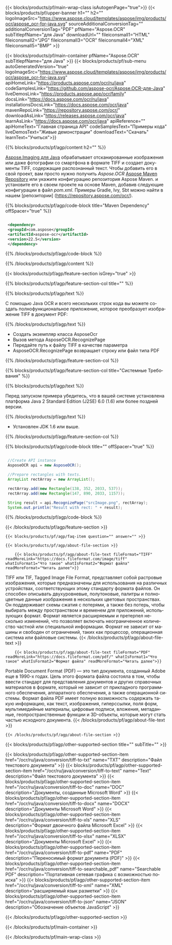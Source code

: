 ﻿---
title:  
weight: 3920
url: /ru/java/conversion/tiff-to-pdf/ 
lang: ru
langdirlevel: 2
locales: ja,it,ru,de,es,fr,nl,id,lt,pl,pt,vi,tr,ko
description: Пример кода для преобразования TIFF в PDF Java. Используйте пример кода API для пакетного преобразования файлов TIFF в PDF в любом веб-приложении или приложении на базе Java для настольных компьютеров.
---

{{< blocks/products/pf/main-wrap-class isAutogenPage="true">}}
{{< blocks/products/pf/upper-banner h1="" h2="" logoImageSrc="https://www.aspose.cloud/templates/aspose/img/products/ocr/aspose_ocr-for-java.svg" sourceAdditionalConversionTag="" additionalConversionTag="PDF" pfName="Aspose.OCR" subTitlepfName="для Java" downloadUrl="" fileiconsmall1="HTML" fileiconsmall2="JPG" fileiconsmall3="OCR" fileiconsmall4="XML" fileiconsmall5="BMP" >}}


{{< blocks/products/pf/main-container pfName="Aspose.OCR" subTitlepfName="для Java" >}}
{{< blocks/products/pf/sub-menu autoGeneratedVersion="true" logoImageSrc="https://www.aspose.cloud/templates/aspose/img/products/ocr/aspose_ocr-for-java.svg" apiHomeLink="https://products.aspose.com/ocr/ru/java" codeSamplesLink="https://github.com/aspose-ocr/Aspose.OCR-для-Java" liveDemosLink="https://products.aspose.app/ocr/family" docsLink="https://docs.aspose.com/ocr/ru/java" installationsDocsLink="https://docs.aspose.com/ocr/java" mavenRepoLink="https://repository.aspose.com/ocr/" downloadAsLink="https://releases.aspose.com/ocr/java" learnAsLink="https://docs.aspose.com/ocr/java" apiReference="" apiHomeText="Главная страница API" codeSamplesText="Примеры кода" liveDemosText="Живые демонстрации" downloadText="Скачать" learnText="Учиться">}}

{{% blocks/products/pf/agp/content h2="" %}}



[Aspose.Imaging для Java](https://products.aspose.com/imaging/java)
 обрабатывает отсканированные изображения или даже фотографии со смартфона в формате TIFF и создает документы TIFF, содержащие распознанный текст. Чтобы добавить его в свой проект, вам просто нужно получить *Aspose.OCR*
[Aspose Maven Repository](https://repository.aspose.com/webapp/#/artifacts/browse/tree/General/repo/com/aspose/aspose-imaging) или укажите конфигурацию репозитория Aspose Maven.
и установите его в своем проекте на основе Maven, добавив следующие конфигурации в файл _pom.xml_. Примеры Gradle, Ivy, Sbt можно найти в нашем [репозитории] (https://repository.aspose.com/ocr/).

{{% blocks/products/pf/agp/code-block title="Maven Dependency" offSpacer="true" %}}

```xml

 <dependency>
 <groupId>com.aspose</groupId>
 <artifactId>aspose-ocr</artifactId>
 <version>22.5</version>
 </dependency>

```

{{% /blocks/products/pf/agp/code-block %}}

{{% /blocks/products/pf/agp/content %}}

{{< blocks/products/pf/agp/feature-section isGrey="true" >}}

{{% blocks/products/pf/agp/feature-section-col title="" %}}

{{% blocks/products/pf/agp/text %}}

С помощью Java OCR и всего нескольких строк кода вы можете создать полнофункциональное приложение, которое преобразует изображение TIFF в документ PDF:

{{% /blocks/products/pf/agp/text %}}

+ Создать экземпляр класса AsposeOcr
+ Вызов метода AsposeOCR.RecognizePage
+ Передайте путь к файлу TIFF в качестве параметра
+ AsposeOCR.RecognizePage возвращает строку или файл типа PDF

{{% /blocks/products/pf/agp/feature-section-col %}}

{{% blocks/products/pf/agp/feature-section-col title="Системные Требования" %}}

{{% blocks/products/pf/agp/text %}}

Перед запуском примера убедитесь, что в вашей системе установлена ​​платформа Java 2 Standard Edition (J2SE) 6.0 (1.6) или более поздней версии.

{{% /blocks/products/pf/agp/text %}}

- Установлен JDK 1.6 или выше.

{{% /blocks/products/pf/agp/feature-section-col %}}

{{% blocks/products/pf/agp/code-block title="" offSpacer="true" %}}

```java

 //Create API instance
 AsposeOCR api = new AsposeOCR();

 //Prepare rectangles with texts.
 ArrayList rectArray = new ArrayList();

 rectArray.add(new Rectangle(138, 352, 2033, 537));
 rectArray.add(new Rectangle(147, 890, 2033, 1157));

 String result = api.RecognizePage("srcImage.png", rectArray);
 System.out.println("Result with rect: " + result);

```

{{% /blocks/products/pf/agp/code-block %}}

{{< /blocks/products/pf/agp/feature-section >}}

    {{< blocks/products/pf/agp/faq-item question="" answer="" >}}

    {{< blocks/products/pf/agp/about-file-section >}}
       
        {{< blocks/products/pf/agp/about-file-text fileFormat="TIFF" readMoreLink="https://docs.fileformat.com/image/tiff" whatIsFormat1="Что такое" whatIsFormat2="Формат файла" readMoreFormat="Читать далее">}}
TIFF или TIF, Tagged Image File Format, представляет собой растровые изображения, которые предназначены для использования на различных устройствах, соответствующих этому стандарту формата файлов. Он способен описывать двухуровневые, полутоновые, палитры и полноцветные данные изображения в нескольких цветовых пространствах. Он поддерживает схемы сжатия с потерями, а также без потерь, чтобы выбирать между пространством и временем для приложений, использующих формат. Формат является расширяемым и претерпел несколько изменений, что позволяет включать неограниченное количество частной или специальной информации. Формат не зависит от машины и свободен от ограничений, таких как процессор, операционная система или файловые системы.
        {{< /blocks/products/pf/agp/about-file-text >}}

        {{< blocks/products/pf/agp/about-file-text fileFormat="PDF" readMoreLink="https://docs.fileformat.com/pdf/" whatIsFormat1="Что такое" whatIsFormat2="Формат файла" readMoreFormat="Читать далее">}}
Portable Document Format (PDF) — это тип документа, созданный Adobe еще в 1990-х годах. Цель этого формата файла состояла в том, чтобы ввести стандарт для представления документов и других справочных материалов в формате, который не зависит от прикладного программного обеспечения, аппаратного обеспечения, а также операционной системы. Формат файла PDF имеет полную возможность содержать такую ​​информацию, как текст, изображения, гиперссылки, поля форм, мультимедийные материалы, цифровые подписи, вложения, метаданные, геопространственные функции и 3D-объекты, которые могут стать частью исходного документа.
        {{< /blocks/products/pf/agp/about-file-text >}}

    {{< /blocks/products/pf/agp/about-file-section >}}

<!-- aboutfile Ends -->

{{< blocks/products/pf/agp/other-supported-section title="" subTitle="" >}}

{{< blocks/products/pf/agp/other-supported-section-item href="/ocr/ru/java/conversion/tiff-to-txt" name="TXT" description="Файл текстового документа" >}}
{{< blocks/products/pf/agp/other-supported-section-item href="/ocr/ru/java/conversion/tiff-to-text" name="Text" description="Файл текстового документа" >}}
{{< blocks/products/pf/agp/other-supported-section-item href="/ocr/ru/java/conversion/tiff-to-doc" name="DOC" description="Документы, созданные Microsoft Word" >}}
{{< blocks/products/pf/agp/other-supported-section-item href="/ocr/ru/java/conversion/tiff-to-docx" name="DOCX" description="Документы Microsoft Word" >}}
{{< blocks/products/pf/agp/other-supported-section-item href="/ocr/ru/java/conversion/tiff-to-xls" name="XLS" description="Формат двоичного файла Microsoft Excel" >}}
{{< blocks/products/pf/agp/other-supported-section-item href="/ocr/ru/java/conversion/tiff-to-xlsx" name="XLSX" description="Документы Microsoft Excel" >}}
{{< blocks/products/pf/agp/other-supported-section-item href="/ocr/ru/java/conversion/tiff-to-pdf" name="PDF" description="Переносимый формат документа (PDF)" >}}
{{< blocks/products/pf/agp/other-supported-section-item href="/ocr/ru/java/conversion/tiff-to-searchable_pdf" name="Searchable PDF" description="Портативная сетевая графика с возможностью поиска" >}}
{{< blocks/products/pf/agp/other-supported-section-item href="/ocr/ru/java/conversion/tiff-to-xml" name="XML" description="расширяемый язык разметки" >}}
{{< blocks/products/pf/agp/other-supported-section-item href="/ocr/ru/java/conversion/tiff-to-json" name="JSON" description="Обозначение объектов JavaScript" >}}

{{< /blocks/products/pf/agp/other-supported-section >}}

{{< /blocks/products/pf/main-container >}}
    
{{< /blocks/products/pf/main-wrap-class >}}
